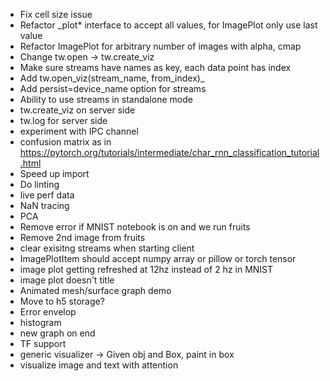 * Fix cell size issue
* Refactor _plot* interface to accept all values, for ImagePlot only use last value
* Refactor ImagePlot for arbitrary number of images with alpha, cmap
* Change tw.open -> tw.create_viz
* Make sure streams have names as key, each data point has index
* Add tw.open_viz(stream_name, from_index)_
* Add persist=device_name option for streams
* Ability to use streams in standalone mode
* tw.create_viz on server side
* tw.log for server side
* experiment with IPC channel
* confusion matrix as in https://pytorch.org/tutorials/intermediate/char_rnn_classification_tutorial.html
* Speed up import
* Do linting
* live perf data
* NaN tracing
* PCA
* Remove error if MNIST notebook is on and we run fruits
* Remove 2nd image from fruits
* clear exisitng streams when starting client
* ImagePlotItem should accept numpy array or pillow or torch tensor 
* image plot getting refreshed at 12hz instead of 2 hz in MNIST
* image plot doesn't title
* Animated mesh/surface graph demo
* Move to h5 storage?
* Error envelop
* histogram
* new graph on end
* TF support
* generic visualizer -> Given obj and Box, paint in box
* visualize image and text with attention